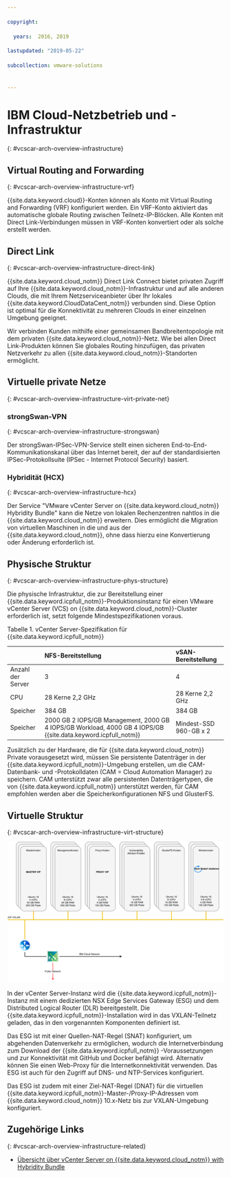 ```yaml
---

copyright:

  years:  2016, 2019

lastupdated: "2019-05-22"

subcollection: vmware-solutions


---
```


# IBM Cloud-Netzbetrieb und -Infrastruktur
{: #vcscar-arch-overview-infrastructure}

## Virtual Routing and Forwarding
{: #vcscar-arch-overview-infrastructure-vrf}

{{site.data.keyword.cloud}}-Konten können als Konto mit Virtual Routing and Forwarding (VRF) konfiguriert werden. Ein VRF-Konto aktiviert das automatische globale Routing zwischen Teilnetz-IP-Blöcken. Alle Konten mit Direct Link-Verbindungen müssen in VRF-Konten konvertiert oder als solche erstellt werden.

## Direct Link
{: #vcscar-arch-overview-infrastructure-direct-link}

{{site.data.keyword.cloud_notm}} Direct Link Connect bietet privaten Zugriff auf Ihre {{site.data.keyword.cloud_notm}}-Infrastruktur und auf alle anderen Clouds, die mit Ihrem Netzserviceanbieter über Ihr lokales {{site.data.keyword.CloudDataCent_notm}} verbunden sind. Diese Option ist optimal für die Konnektivität zu mehreren Clouds in einer einzelnen Umgebung geeignet.

Wir verbinden Kunden mithilfe einer gemeinsamen Bandbreitentopologie mit dem privaten {{site.data.keyword.cloud_notm}}-Netz. Wie bei allen Direct Link-Produkten können Sie globales Routing hinzufügen, das privaten Netzverkehr zu allen {{site.data.keyword.cloud_notm}}-Standorten ermöglicht.

## Virtuelle private Netze
{: #vcscar-arch-overview-infrastructure-virt-private-net}

### strongSwan-VPN
{: #vcscar-arch-overview-infrastructure-strongswan}

Der strongSwan-IPSec-VPN-Service stellt einen sicheren End-to-End-Kommunikationskanal über das Internet bereit, der auf der standardisierten IPSec-Protokollsuite (IPSec - Internet Protocol Security) basiert.

### Hybridität (HCX)
{: #vcscar-arch-overview-infrastructure-hcx}

Der Service "VMware vCenter Server on {{site.data.keyword.cloud_notm}} Hybridity Bundle" kann die Netze von lokalen Rechenzentren nahtlos in die {{site.data.keyword.cloud_notm}} erweitern. Dies ermöglicht die Migration von virtuellen Maschinen in die und aus der {{site.data.keyword.cloud_notm}}, ohne dass hierzu eine Konvertierung oder Änderung erforderlich ist.

## Physische Struktur
{: #vcscar-arch-overview-infrastructure-phys-structure}

Die physische Infrastruktur, die zur Bereitstellung einer {{site.data.keyword.icpfull_notm}}-Produktionsinstanz für einen VMware vCenter Server (VCS) on {{site.data.keyword.cloud_notm}}-Cluster erforderlich ist, setzt folgende Mindestspezifikationen voraus.

Tabelle 1. vCenter Server-Spezifikation für {{site.data.keyword.icpfull_notm}}

| | NFS-Bereitstellung | vSAN-Bereitstellung |
|:---------- |:---------- |:---------- |
| Anzahl der Server | 3 | 4 |
| CPU | 28 Kerne 2,2 GHz | 28 Kerne 2,2 GHz |
| Speicher | 384 GB | 384 GB |
| Speicher | 2000 GB 2 IOPS/GB Management, 2000 GB 4 IOPS/GB Workload, 4000 GB 4 IOPS/GB {{site.data.keyword.icpfull_notm}} | Mindest-SSD 960-GB x 2 |

Zusätzlich zu der Hardware, die für {{site.data.keyword.cloud_notm}} Private vorausgesetzt wird, müssen Sie persistente Datenträger in der {{site.data.keyword.icpfull_notm}}-Umgebung erstellen, um die CAM-Datenbank- und -Protokolldaten (CAM = Cloud Automation Manager) zu speichern. CAM unterstützt zwar alle persistenten Datenträgertypen, die von {{site.data.keyword.icpfull_notm}} unterstützt werden, für CAM empfohlen werden aber die Speicherkonfigurationen NFS und GlusterFS.

## Virtuelle Struktur
{: #vcscar-arch-overview-infrastructure-virt-structure}

![Struktur der vCenter Server- und {{site.data.keyword.icpfull_notm}}-Bereitstellung](../../images/vcscar-icp.svg "Struktur der vCenter Server- und {{site.data.keyword.icpfull_notm}}-Bereitstellung")

In der vCenter Server-Instanz wird die {{site.data.keyword.icpfull_notm}}-Instanz mit einem dedizierten NSX Edge Services Gateway (ESG) und dem Distributed Logical Router (DLR) bereitgestellt. Die {{site.data.keyword.icpfull_notm}}-Installation wird in das VXLAN-Teilnetz geladen, das in den vorgenannten Komponenten definiert ist.

Das ESG ist mit einer Quellen-NAT-Regel (SNAT) konfiguriert, um abgehenden Datenverkehr zu ermöglichen, wodurch die Internetverbindung zum Download der {{site.data.keyword.icpfull_notm}} -Voraussetzungen und zur Konnektivität mit GitHub und Docker befähigt wird. Alternativ können Sie einen Web-Proxy für die Internetkonnektivität verwenden. Das ESG ist auch für den Zugriff auf DNS- und NTP-Services konfiguriert.

Das ESG ist zudem mit einer Ziel-NAT-Regel (DNAT) für die virtuellen {{site.data.keyword.icpfull_notm}}-Master-/Proxy-IP-Adressen vom {{site.data.keyword.cloud_notm}} 10.x-Netz bis zur VXLAN-Umgebung konfiguriert.

## Zugehörige Links
{: #vcscar-arch-overview-infrastructure-related}

* [Übersicht über vCenter Server on {{site.data.keyword.cloud_notm}} with Hybridity Bundle](/docs/services/vmwaresolutions/archiref/vcs?topic=vmware-solutions-vcs-hybridity-intro)
